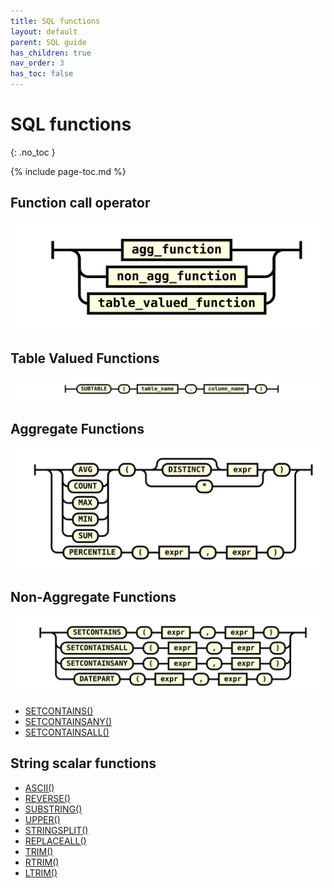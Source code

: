 ```yaml
---
title: SQL functions
layout: default
parent: SQL guide
has_children: true
nav_order: 3
has_toc: false
---
```


# SQL functions
{: .no_toc }

{% include page-toc.md %}

<!--copied from sql-operators-home because seems relevant-->
## Function call operator

![expr](/assets/images/sql-guide/function_call.svg)

## Table Valued Functions

![expr](/assets/images/sql-guide/table_valued_function.svg)

## Aggregate Functions

![expr](/assets/images/sql-guide/agg_function.svg)

## Non-Aggregate Functions

![expr](/assets/images/sql-guide/non_agg_function.svg)

* [SETCONTAINS()](/docs/sql-guide/functions/function-setcontains)
* [SETCONTAINSANY()](/docs/sql-guide/functions/function-setcontainsany)
* [SETCONTAINSALL()](/docs/sql-guide/functions/function-setcontainsall)

## String scalar functions

* [ASCII()](/docs/sql-guide/functions/function-ascii)
* [REVERSE()](/docs/sql-guide/functions/function-reverse)
* [SUBSTRING()](/docs/sql-guide/functions/function-substring)
* [UPPER()](/docs/sql-guide/functions/function-upper)
* [STRINGSPLIT()](/docs/sql-guide/functions/function-stringsplit)
* [REPLACEALL()](/docs/sql-guide/functions/function-replaceall)
* [TRIM()](/docs/sql-guide/functions/function-trim)
* [RTRIM()](/docs/sql-guide/functions/function-rtrim)
* [LTRIM()](/docs/sql-guide/functions/function-ltrim)
